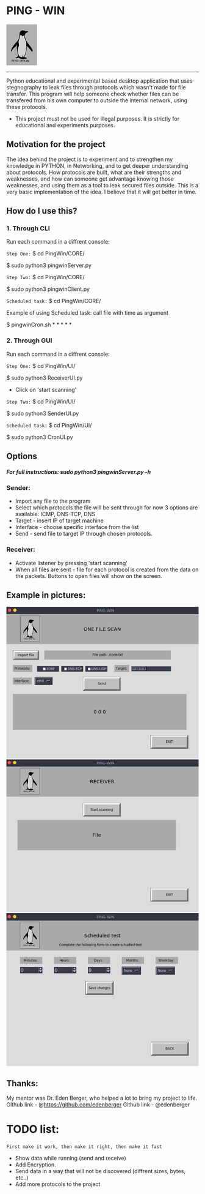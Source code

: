 

# PING - WIN 

![alt text](IMG/A.png)

---
Python educational and experimental based desktop application that uses stegnography to leak files through protocols which wasn't made for file transfer. 
This program will help someone check whether files can be transfered from his own computer to outside the internal network, using these protocols. 

* This project must not be used for illegal purposes. It is strictly for educational and experiments purposes. 

## Motivation for the project
The idea behind the project is to experiment and to strengthen my knowledge in PYTHON, in Networking, and to get deeper understanding about protocols. How protocols are built, what are their strengths and weaknesses, and how can someone get advantage knowing those weaknesses, and using them as a tool to leak secured files outside. 
This is a very basic implementation of the idea. I believe that it will get better in time.   

## How do I use this?

### 1. Through CLI
Run each command in a diffrent console:

`Step One:`
$ cd PingWin/CORE/

$ sudo python3 pingwinServer.py 

`Step Two:`
$ cd PingWin/CORE/

$ sudo python3 pingwinClient.py 

`Scheduled task:`
$ cd PingWin/CORE/

Example of using Scheduled task: call file with time as argument

$ pingwinCron.sh * * * * * 

### 2. Through GUI

Run each command in a diffrent console:

`Step One:`
$ cd PingWin/UI/

$ sudo python3 ReceiverUI.py 

* Click on 'start scanning' 

`Step Two:`
$ cd PingWin/UI/

$ sudo python3 SenderUI.py 

`Scheduled task:`
$ cd PingWin/UI/

$ sudo python3 CronUI.py 

## Options
##### For full instructions: sudo python3 pingwinServer.py -h
### Sender:
* Import any file to the program
* Select which protocols the file will be sent through
    for now 3 options are available: ICMP, DNS-TCP, DNS
* Target - insert IP of target machine
* Interface - choose specific interface from the list
* Send - send file to target IP through chosen protocols.

### Receiver:
* Activate listener by pressing 'start scanning'
* When all files are sent - file for each protocol is created from the data on the packets.  Buttons to open files will show on the screen. 

## Example in pictures:
![alt text](IMG/00.PNG)
![alt text](IMG/01.PNG)
![alt text](IMG/02.PNG)

## Thanks:
My mentor was Dr. Eden Berger, who helped a lot to bring my project to life. 
Github link - @https://github.com/edenberger
Github link - @edenberger


# TODO list:

`First make it work, then make it right, then make it fast`

* Show data while running (send and receive)
* Add Encryption. 
* Send data in a way that will not be discovered (diffrent sizes, bytes, etc..)
* Add more protocols to the project
